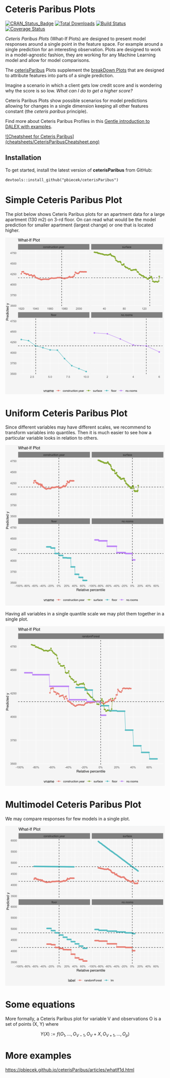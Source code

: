 # Ceteris Paribus Plots 

[![CRAN_Status_Badge](http://www.r-pkg.org/badges/version/ceterisParibus)](https://cran.r-project.org/package=ceterisParibus)
[![Total Downloads](http://cranlogs.r-pkg.org/badges/grand-total/ceterisParibus?color=orange)](http://cranlogs.r-pkg.org/badges/grand-total/ceterisParibus)
[![Build Status](https://api.travis-ci.org/pbiecek/ceterisParibus.png)](https://travis-ci.org/pbiecek/ceterisParibus)
[![Coverage
Status](https://img.shields.io/codecov/c/github/pbiecek/ceterisParibus/master.svg)](https://codecov.io/github/pbiecek/ceterisParibus?branch=master)


*Ceteris Paribus Plots* (What-If Plots) are designed to present model responses around a single point in the feature space. For example around a single prediction for an interesting observation. Plots are designed to work in a model-agnostic fashion, they are working for any Machine Learning model and allow for model comparisons.

The [ceterisParibus]( https://github.com/pbiecek/ceterisParibus) Plots supplement the [breakDown Plots]( https://github.com/pbiecek/breakDown) that are designed to attribute features into parts of a single prediction.

Imagine a scenario in which a client gets low credit score and is wondering why the score is so low. *What can I do to get a higher score?*

Ceteris Paribus Plots show possible scenarios for model predictions allowing for changes in a single dimension keeping all other features constant (the *ceteris paribus* principle).

Find more about Ceteris Paribus Profiles in this [Gentle introduction to DALEX with examples](https://pbiecek.github.io/DALEX_docs/5-ceterisParibus.html#ceterisParibus).

<a href="cheatsheets/CeterisParibusCheatsheet.pdf">
![Cheatsheet for Ceteris Paribus](cheatsheets/CeterisParibusCheatsheet.png)
</a>

## Installation

To get started, install the latest version of **ceterisParibus** from GitHub:

```
devtools::install_github("pbiecek/ceterisParibus")
```

# Simple Ceteris Paribus Plot

The plot below shows Ceteris Paribus plots for an apartment data for a large apartment (130 m2) on 3-rd floor. On can read what would be the model prediction for smaller apartment (largest change) or one that is located higher.

<center><img width="600" src="misc/use_case_1.png"></center>

# Uniform Ceteris Paribus Plot

Since different variables may have different scales, we recommend to transform variables into quantiles. Then it is much easier to see how a particular variable looks in relation to others.

<center><img width="600" src="misc/use_case_2.png"></center>

Having all variables in a single quantile scale we may plot them together in a single plot.

<center><img width="600" src="misc/use_case_3.png"></center>

# Multimodel Ceteris Paribus Plot

We may compare responses for few models in a single plot.

<center><img width="600" src="misc/use_case_4.png"></center>

# Some equations

More formally, a Ceteris Paribus plot for variable V and observations O is a set of points (X, Y) where

$$Y(X) := f(O_1, ..., O_{V-1}, O_{V} + X, O_{V+1}, ..., O_{p})$$


# More examples

https://pbiecek.github.io/ceterisParibus/articles/whatIf1d.html

